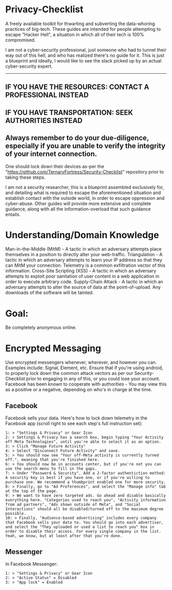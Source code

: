 # Privacy-Checklist
A freely available toolkit for thwarting and subverting the data-whoring practices of big-tech.
These guides are intended for people attempting to escape "Hacker Hell", a situation in which all of their tech is 100% compromised.

I am not a cyber-security professional, just someone who had to tunnel their way out of this hell, and who has realized there's no guide for it. This is just a blueprint and ideally, I would like to see the slack picked up by an actual cyber-security expert.

-----------------------------------------

## IF YOU HAVE THE RESOURCES: CONTACT A PROFESSIONAL INSTEAD
## IF YOU HAVE TRANSPORTATION: SEEK AUTHORITIES INSTEAD
## Always remember to do your due-diligence, especially if you are unable to verify the integrity of your internet connection.

One should lock down their devices as-per the "https://github.com/TernaryFortress/Security-Checklist" repository prior to taking these steps.

I am not a security researcher, this is a blueprint assembled exclusively for, and detailing what is required to escape the aforementioned situation and establish contact with the outside world, in order to escape oppression and cyber-abuse. Other guides will provide more extensive and complete guidance, along with all the information-overload that such guidance entails.

# Understanding/Domain Knowledge
Man-in-the-Middle (MitM) - A tactic in which an adversary attempts place themselves in a position to directly alter your web-traffic.
Triangulation - A tactic in which an adversary attempts to learn your IP address so that they can MitM your connection. Telemetry is a common exfiltration vector of this information.
Cross-Site Scripting (XSS) - A tactic in which an adversary attempts to exploit poor sanitation of user content in a web application in order to execute arbitrary code.
Supply-Chain Attack - A tactic in which an adversary attempts to alter the source of data at the point-of-upload. Any downloads of the software will be tainted.

# Goal:
Be completely anonymous online.

# Encrypted Messaging
Use encrypted messengers whenever, wherever, and however you can.
Examples include: Signal, Element, etc.
Ensure that if you're using android, to properly lock down the common attack vectors as per our Security-Checklist prior to engaging in any of this, or you could lose your account.
Facebook has been known to cooperate with authorities - You may view this as a positive or a negative, depending on who's in charge at the time.

## Facebook 
Facebook sells your data. Here's how to lock down telemetry in the Facebook app (scroll right to see each step's full instruction set):
```
1: > "Settings & Privacy" or Gear Icon
2: > Settings & Privacy has a search box, begin typing "Your Activity off Meta Technologies", until you're able to select it as an option.
3: > Click "Manage Future Activity"
4: > Select "Disconnect Future Activity" and save.
5: > You should now see "Your off-Meta activity is currently turned off.", meaning that you're finished here.
6: > You should now be in accounts center, but if you're not you can use the search menu to fill in the gaps.
7: > Under "Password & Security", Add a 2-factor authentiction method: A security key is best if you have one, or if you're willing to purchase one. We recommend a thumbprint enabled one for more security.
8: > Finally, go to "Ad Preferences", and select the "Manage info" tab at the top of the page.
9: > We want to have zero targeted ads. Go ahead and disable basically everything here. "Categories used to reach you", "Activity information from ad partners", "Ads shown outside of Meta", and "Social Interactions" should all be disabled/turned off to the maximum degree possible.
10: > Finally, "Audience-based advertising" includes every company that Facebook sells your data to. You should go into each advertiser, and select the "They uploaded or used a list to reach you" box in order to disable their access. For every single company in the list. Yeah, we know, but at least after that you're done.
```

## Messenger
In Facebook Messenger:
```
1: > "Settings & Privacy" or Gear Icon
2: > "Active Status" = Disabled
3: > "App lock" = Enabled
```
